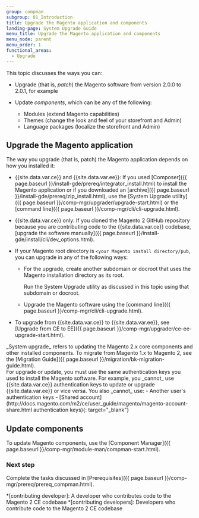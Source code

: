 ```yaml
---
group: compman
subgroup: 01_Introduction
title: Upgrade the Magento application and components
landing-page: System Upgrade Guide
menu_title: Upgrade the Magento application and components
menu_node: parent
menu_order: 1
functional_areas:
  - Upgrade
---
```


This topic discusses the ways you can:

*	Upgrade (that is, *patch*) the Magento software from version 2.0.0 to 2.0.1, for example
*	Update *components*, which can be any of the following:

	*	Modules (extend Magento capabilities)
	*	Themes (change the look and feel of your storefront and Admin)
	*	Language packages (localize the storefront and Admin)

## Upgrade the Magento application

The way you upgrade (that is, patch) the Magento application depends on how you installed it:

*	{{site.data.var.ce}} and {{site.data.var.ee}}: If you used [Composer]({{ page.baseurl }}/install-gde/prereq/integrator_install.html) to install the Magento application or if you downloaded an [archive]({{ page.baseurl }}/install-gde/prereq/zip_install.html), use the [System Upgrade utility]({{ page.baseurl }}/comp-mgr/upgrader/upgrade-start.html) or the [command line]({{ page.baseurl }}/comp-mgr/cli/cli-upgrade.html).
*	{{site.data.var.ce}} only: If you cloned the Magento 2 GitHub repository because you are contributing code to the {{site.data.var.ce}} codebase, [upgrade the software manually]({{ page.baseurl }}/install-gde/install/cli/dev_options.html).
*	If your Magento root directory is `<your Magento install directory/pub`, you can upgrade in any of the following ways:

	*	For the upgrade, create another subdomain or docroot that uses the Magento installation directory as its root. 

		Run the System Upgrade utility as discussed in this topic using that subdomain or docroot.
	*	Upgrade the Magento software using the [command line]({{ page.baseurl }}/comp-mgr/cli/cli-upgrade.html).
*	To upgrade from {{site.data.var.ce}} to {{site.data.var.ee}}, see [Upgrade from CE to EE]({{ page.baseurl }}/comp-mgr/upgrader/ce-ee-upgrade-start.html).

<div class="bs-callout bs-callout-info" id="info" markdown="1">
_System upgrade_ refers to updating the Magento 2.x core components and other installed components. To migrate from Magento 1.x to Magento 2, see the [Migration Guide]({{ page.baseurl }}/migration/bk-migration-guide.html).
</div>

<div class="bs-callout bs-callout-warning" markdown="1">
For upgrade or update, you must use the same authentication keys you used to install the Magento software. For example, you _cannot_ use {{site.data.var.ce}} authentication keys to update or upgrade {{site.data.var.ee}} or vice versa. You also _cannot_ use:
- Another user's authentication keys
- [Shared account](http://docs.magento.com/m2/ce/user_guide/magento/magento-account-share.html authentication keys){: target="_blank"}
</div>

## Update components

To update Magento components, use the [Component Manager]({{ page.baseurl }}/comp-mgr/module-man/compman-start.html).

### Next step

Complete the tasks discussed in [Prerequisites]({{ page.baseurl }}/comp-mgr/prereq/prereq_compman.html).


<!-- ABBREVIATIONS -->

*[contributing developer]: A developer who contributes code to the Magento 2 CE codebase
*[contributing developers]: Developers who contribute code to the Magento 2 CE codebase
